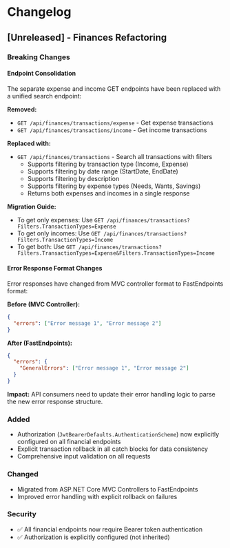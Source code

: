 # Changelog

## [Unreleased] - Finances Refactoring

### Breaking Changes

#### Endpoint Consolidation
The separate expense and income GET endpoints have been replaced with a unified search endpoint:

**Removed:**
- `GET /api/finances/transactions/expense` - Get expense transactions
- `GET /api/finances/transactions/income` - Get income transactions

**Replaced with:**
- `GET /api/finances/transactions` - Search all transactions with filters
  - Supports filtering by transaction type (Income, Expense)
  - Supports filtering by date range (StartDate, EndDate)
  - Supports filtering by description
  - Supports filtering by expense types (Needs, Wants, Savings)
  - Returns both expenses and incomes in a single response

**Migration Guide:**
- To get only expenses: Use `GET /api/finances/transactions?Filters.TransactionTypes=Expense`
- To get only incomes: Use `GET /api/finances/transactions?Filters.TransactionTypes=Income`
- To get both: Use `GET /api/finances/transactions?Filters.TransactionTypes=Expense&Filters.TransactionTypes=Income`

#### Error Response Format Changes
Error responses have changed from MVC controller format to FastEndpoints format:

**Before (MVC Controller):**
```json
{
  "errors": ["Error message 1", "Error message 2"]
}
```

**After (FastEndpoints):**
```json
{
  "errors": {
    "GeneralErrors": ["Error message 1", "Error message 2"]
  }
}
```

**Impact:** API consumers need to update their error handling logic to parse the new error response structure.

### Added
- Authorization (`JwtBearerDefaults.AuthenticationScheme`) now explicitly configured on all financial endpoints
- Explicit transaction rollback in all catch blocks for data consistency
- Comprehensive input validation on all requests

### Changed
- Migrated from ASP.NET Core MVC Controllers to FastEndpoints
- Improved error handling with explicit rollback on failures

### Security
- ✅ All financial endpoints now require Bearer token authentication
- ✅ Authorization is explicitly configured (not inherited)
